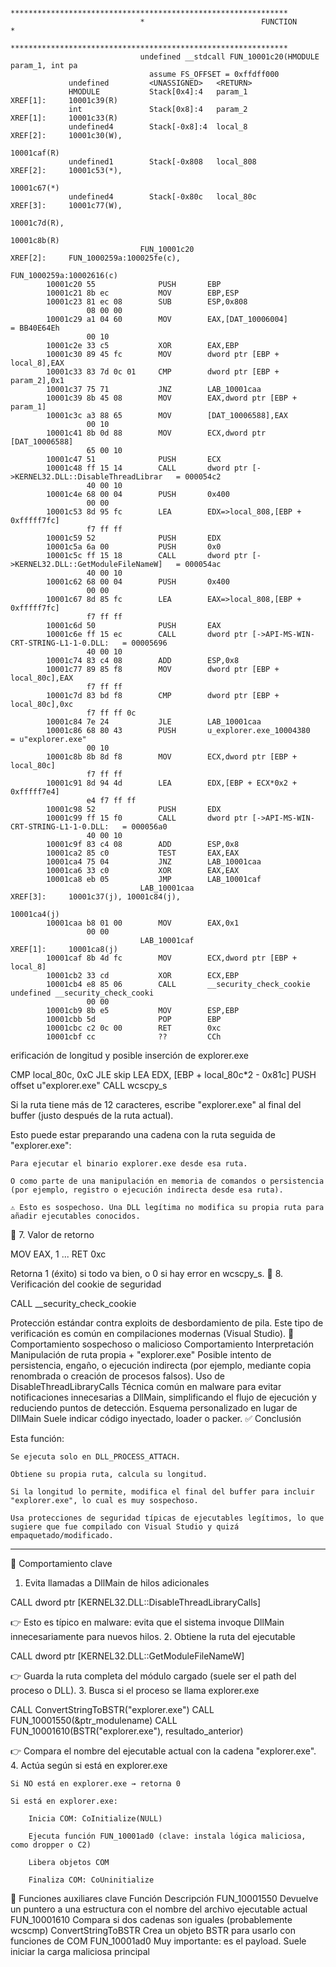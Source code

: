 ```
                             **************************************************************
                             *                          FUNCTION                          *
                             **************************************************************
                             undefined __stdcall FUN_10001c20(HMODULE param_1, int pa
                               assume FS_OFFSET = 0xffdff000
             undefined         <UNASSIGNED>   <RETURN>
             HMODULE           Stack[0x4]:4   param_1                                 XREF[1]:     10001c39(R)  
             int               Stack[0x8]:4   param_2                                 XREF[1]:     10001c33(R)  
             undefined4        Stack[-0x8]:4  local_8                                 XREF[2]:     10001c30(W), 
                                                                                                   10001caf(R)  
             undefined1        Stack[-0x808   local_808                               XREF[2]:     10001c53(*), 
                                                                                                   10001c67(*)  
             undefined4        Stack[-0x80c   local_80c                               XREF[3]:     10001c77(W), 
                                                                                                   10001c7d(R), 
                                                                                                   10001c8b(R)  
                             FUN_10001c20                                    XREF[2]:     FUN_1000259a:100025fe(c), 
                                                                                          FUN_1000259a:10002616(c)  
        10001c20 55              PUSH       EBP
        10001c21 8b ec           MOV        EBP,ESP
        10001c23 81 ec 08        SUB        ESP,0x808
                 08 00 00
        10001c29 a1 04 60        MOV        EAX,[DAT_10006004]                               = BB40E64Eh
                 00 10
        10001c2e 33 c5           XOR        EAX,EBP
        10001c30 89 45 fc        MOV        dword ptr [EBP + local_8],EAX
        10001c33 83 7d 0c 01     CMP        dword ptr [EBP + param_2],0x1
        10001c37 75 71           JNZ        LAB_10001caa
        10001c39 8b 45 08        MOV        EAX,dword ptr [EBP + param_1]
        10001c3c a3 88 65        MOV        [DAT_10006588],EAX
                 00 10
        10001c41 8b 0d 88        MOV        ECX,dword ptr [DAT_10006588]
                 65 00 10
        10001c47 51              PUSH       ECX
        10001c48 ff 15 14        CALL       dword ptr [->KERNEL32.DLL::DisableThreadLibrar   = 000054c2
                 40 00 10
        10001c4e 68 00 04        PUSH       0x400
                 00 00
        10001c53 8d 95 fc        LEA        EDX=>local_808,[EBP + 0xfffff7fc]
                 f7 ff ff
        10001c59 52              PUSH       EDX
        10001c5a 6a 00           PUSH       0x0
        10001c5c ff 15 18        CALL       dword ptr [->KERNEL32.DLL::GetModuleFileNameW]   = 000054ac
                 40 00 10
        10001c62 68 00 04        PUSH       0x400
                 00 00
        10001c67 8d 85 fc        LEA        EAX=>local_808,[EBP + 0xfffff7fc]
                 f7 ff ff
        10001c6d 50              PUSH       EAX
        10001c6e ff 15 ec        CALL       dword ptr [->API-MS-WIN-CRT-STRING-L1-1-0.DLL:   = 00005696
                 40 00 10
        10001c74 83 c4 08        ADD        ESP,0x8
        10001c77 89 85 f8        MOV        dword ptr [EBP + local_80c],EAX
                 f7 ff ff
        10001c7d 83 bd f8        CMP        dword ptr [EBP + local_80c],0xc
                 f7 ff ff 0c
        10001c84 7e 24           JLE        LAB_10001caa
        10001c86 68 80 43        PUSH       u_explorer.exe_10004380                          = u"explorer.exe"
                 00 10
        10001c8b 8b 8d f8        MOV        ECX,dword ptr [EBP + local_80c]
                 f7 ff ff
        10001c91 8d 94 4d        LEA        EDX,[EBP + ECX*0x2 + 0xfffff7e4]
                 e4 f7 ff ff
        10001c98 52              PUSH       EDX
        10001c99 ff 15 f0        CALL       dword ptr [->API-MS-WIN-CRT-STRING-L1-1-0.DLL:   = 000056a0
                 40 00 10
        10001c9f 83 c4 08        ADD        ESP,0x8
        10001ca2 85 c0           TEST       EAX,EAX
        10001ca4 75 04           JNZ        LAB_10001caa
        10001ca6 33 c0           XOR        EAX,EAX
        10001ca8 eb 05           JMP        LAB_10001caf
                             LAB_10001caa                                    XREF[3]:     10001c37(j), 10001c84(j), 
                                                                                          10001ca4(j)  
        10001caa b8 01 00        MOV        EAX,0x1
                 00 00
                             LAB_10001caf                                    XREF[1]:     10001ca8(j)  
        10001caf 8b 4d fc        MOV        ECX,dword ptr [EBP + local_8]
        10001cb2 33 cd           XOR        ECX,EBP
        10001cb4 e8 85 06        CALL       __security_check_cookie                          undefined __security_check_cooki
                 00 00
        10001cb9 8b e5           MOV        ESP,EBP
        10001cbb 5d              POP        EBP
        10001cbc c2 0c 00        RET        0xc
        10001cbf cc              ??         CCh

```

erificación de longitud y posible inserción de explorer.exe

CMP local_80c, 0xC
JLE skip
LEA EDX, [EBP + local_80c*2 - 0x81c]
PUSH offset u"explorer.exe"
CALL wcscpy_s

Si la ruta tiene más de 12 caracteres, escribe "explorer.exe" al final del buffer (justo después de la ruta actual).

Esto puede estar preparando una cadena con la ruta seguida de "explorer.exe":

    Para ejecutar el binario explorer.exe desde esa ruta.

    O como parte de una manipulación en memoria de comandos o persistencia (por ejemplo, registro o ejecución indirecta desde esa ruta).

    ⚠️ Esto es sospechoso. Una DLL legítima no modifica su propia ruta para añadir ejecutables conocidos.

🔹 7. Valor de retorno

MOV EAX, 1
...
RET 0xc

Retorna 1 (éxito) si todo va bien, o 0 si hay error en wcscpy_s.
🔹 8. Verificación del cookie de seguridad

CALL __security_check_cookie

Protección estándar contra exploits de desbordamiento de pila. Este tipo de verificación es común en compilaciones modernas (Visual Studio).
🧩 Comportamiento sospechoso o malicioso
Comportamiento	Interpretación
Manipulación de ruta propia + "explorer.exe"	Posible intento de persistencia, engaño, o ejecución indirecta (por ejemplo, mediante copia renombrada o creación de procesos falsos).
Uso de DisableThreadLibraryCalls	Técnica común en malware para evitar notificaciones innecesarias a DllMain, simplificando el flujo de ejecución y reduciendo puntos de detección.
Esquema personalizado en lugar de DllMain	Suele indicar código inyectado, loader o packer.
✅ Conclusión

Esta función:

    Se ejecuta solo en DLL_PROCESS_ATTACH.

    Obtiene su propia ruta, calcula su longitud.

    Si la longitud lo permite, modifica el final del buffer para incluir "explorer.exe", lo cual es muy sospechoso.

    Usa protecciones de seguridad típicas de ejecutables legítimos, lo que sugiere que fue compilado con Visual Studio y quizá empaquetado/modificado.
    
------------------------
🧠 Comportamiento clave
1. Evita llamadas a DllMain de hilos adicionales

CALL dword ptr [KERNEL32.DLL::DisableThreadLibraryCalls]

👉 Esto es típico en malware: evita que el sistema invoque DllMain innecesariamente para nuevos hilos.
2. Obtiene la ruta del ejecutable

CALL dword ptr [KERNEL32.DLL::GetModuleFileNameW]

👉 Guarda la ruta completa del módulo cargado (suele ser el path del proceso o DLL).
3. Busca si el proceso se llama explorer.exe

CALL ConvertStringToBSTR("explorer.exe")
CALL FUN_10001550(&ptr_modulename)
CALL FUN_10001610(BSTR("explorer.exe"), resultado_anterior)

👉 Compara el nombre del ejecutable actual con la cadena "explorer.exe".
4. Actúa según si está en explorer.exe

    Si NO está en explorer.exe → retorna 0

    Si está en explorer.exe:

        Inicia COM: CoInitialize(NULL)

        Ejecuta función FUN_10001ad0 (clave: instala lógica maliciosa, como dropper o C2)

        Libera objetos COM

        Finaliza COM: CoUninitialize

📌 Funciones auxiliares clave
Función	Descripción
FUN_10001550	Devuelve un puntero a una estructura con el nombre del archivo ejecutable actual
FUN_10001610	Compara si dos cadenas son iguales (probablemente wcscmp)
ConvertStringToBSTR	Crea un objeto BSTR para usarlo con funciones de COM
FUN_10001ad0	Muy importante: es el payload. Suele iniciar la carga maliciosa principal
